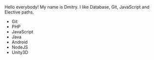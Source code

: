 Hello everybody! My name is Dmitry.
I like Database, Git, JavaScript and Elective paths.
* Git
* PHP
* JavaScript
* Java
* Android
* NodeJS
* Unity3D
